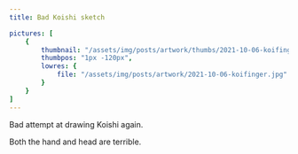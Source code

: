 ```yaml
---
title: Bad Koishi sketch

pictures: [
	{
		thumbnail: "/assets/img/posts/artwork/thumbs/2021-10-06-koifinger.jpg",
		thumbpos: "1px -120px",
		lowres: {
			file: "/assets/img/posts/artwork/2021-10-06-koifinger.jpg"
		}
	}
]
---
```

Bad attempt at drawing Koishi again.

Both the hand and head are terrible.

